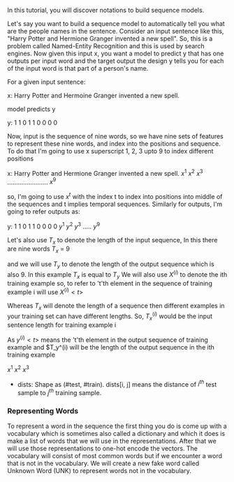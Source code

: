 In this tutorial, you will discover notations to build sequence models.

Let's say you want to build a sequence model to automatically tell you what are the people
names in the sentence. Consider an input sentence like this, "Harry Potter and Hermione Granger 
invented a new spell". So, this is a problem called Named-Entity Recognition and this is used
by search engines. Now given this input x, you want a model to predict y that has one outputs
per input word and the target output the design y tells you for each of the input word is that
part of a person's name.

For a given input sentence:

x: Harry Potter and Hermoine Granger invented a new spell.

model predicts y

y: 1  1 0 1 1 0 0 0 0

Now, input is the sequence of nine words, so we have nine sets of features to represent 
these nine words, and index into the positions and sequence. To do that I'm going to use
x superscript 1, 2, 3 upto 9 to index different positions

x: Harry Potter and Hermione Granger invented a new spell.
   $x^{1}$ $x^{2}$ $x^{3}$ ....................... $x^{9}$

so, I'm going to use $x^{t}$ with the index t to index into positions into middle of the sequences and t implies temporal sequences. Similarly for outputs, I'm going to refer outputs as:

y: 1  1  0  1  1  0  0  0  0
   $y^{1}$ $y^{2}$ $y^{3}$ ..... $y^{9}$

Let's also use $T_x$ to denote the length of the input sequence, In this there are nine words
$T_x$ = 9

and we will use $T_y$ to denote the length of the output sequence which is also 9. In this example $T_x$ is equal to $T_y$ 
We will also use $X^(i)$ to denote the ith training example so, to refer to 't'th element in the sequence of training example i will use $X^(i)<t>$

Whereas $T_x$ will denote the length of a sequence then different examples in your training set can have different lengths. So, $T_x^(i)$ would be the input sentence length for training example i

As $y^(i)<t>$ means the 't'th element in the output sequence of training example and $T_y^(i) will be the length of the output sequence in the ith training example

$x^{1}$ $x^{2}$ $x^{3}$


* dists: Shape as (#test, #train). dists[i, j] means the distance of $i^{th}$ test sample to $j^{th}$ training sample.

### Representing Words
To represent a word in the sequence the first thing you do is come up with a vocabulary which is sometimes also called a dictionary and which it does is make a list of words that we will use in the representations.
After that we will use those representations to one-hot encode the vectors. The vocabulary will consist of most common words but if we encounter a word that is not in the vocabulary. We will create a new fake word called Unknown Word (UNK) to represent words not in the vocabulary.
